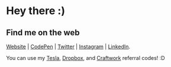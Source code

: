 # Hey there :)


## Find me on the web
[Website](https://marcelrojas.vercel.app) | [CodePen](https://codepen.com/marcelrojas) | [Twitter](https://twitter.com/marcelrojas_) | [Instagram](https://www.instagram.com/marcelrojas_) | [LinkedIn](https://www.linkedin.com/in/whyismarcel).

You can use my [Tesla](https://ts.la/marcel57821), [Dropbox](https://dropbox.com/referrals/AABHudIdFgNioZ31QVq5ui9vwFNDgVjX9p4?src=global9), and [Craftwork](https://craftwork.design/marcelrojas/?ref=258) referral codes! :D
